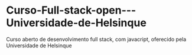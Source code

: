 # Curso-Full-stack-open---Universidade-de-Helsinque
Curso aberto de desenvolvimento full stack, com javacript, oferecido pela  Universidade de Helsinque 
